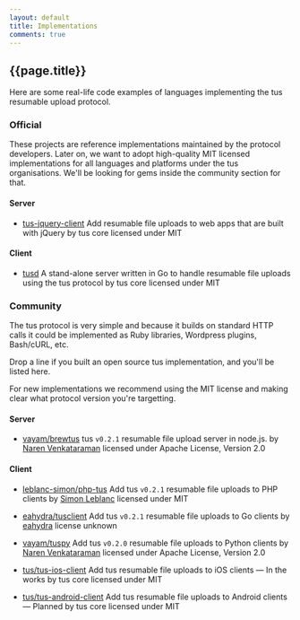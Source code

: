 ```yaml
---
layout: default
title: Implementations
comments: true
---
```


## {{page.title}}

Here are some real-life code examples of languages implementing the tus resumable upload protocol.

### Official

These projects are reference implementations maintained by the protocol developers.
Later on, we want to adopt high-quality MIT licensed implementations for all languages and platforms
under the tus organisations. We'll be looking for gems inside the community section for that.

#### Server

- [tus-jquery-client](https://github.com/tus/tus-jquery-client)
Add resumable file uploads to web apps that are built with jQuery
by tus core
licensed under MIT

#### Client

- [tusd](https://github.com/tus/tusd)
A stand-alone server written in Go to handle resumable file uploads using the tus protocol
by tus core
licensed under MIT

### Community

The tus protocol is very simple and because it builds on standard HTTP calls it
could be implemented as Ruby libraries, Wordpress plugins, Bash/cURL, etc.

Drop a line if you built an open source tus implementation, and you'll be
listed here.

For new implementations we recommend using the MIT license and making clear
what protocol version you're targetting.

#### Server

- [vayam/brewtus](https://github.com/vayam/brewtus)
tus `v0.2.1` resumable file upload server in node.js.
by [Naren Venkataraman](https://github.com/vayam)
licensed under Apache License, Version 2.0

#### Client

- [leblanc-simon/php-tus](https://github.com/leblanc-simon/php-tus)
Add tus `v0.2.1` resumable file uploads to PHP clients
by [Simon Leblanc](https://github.com/leblanc-simon)
licensed under MIT

- [eahydra/tusclient](https://github.com/eahydra/tusclient)
Add tus `v0.2.1` resumable file uploads to Go clients
by [eahydra](https://github.com/eahydra)
license unknown

- [vayam/tuspy](https://github.com/vayam/tuspy)
Add tus `v0.2.0` resumable file uploads to Python clients
by [Naren Venkataraman](https://github.com/vayam)
licensed under Apache License, Version 2.0

- [tus/tus-ios-client](https://github.com/tus/tus-ios-client)
Add tus resumable file uploads to iOS clients <span class="muted">&mdash; In the works</span>
by tus core
licensed under MIT

- [tus/tus-android-client](https://github.com/tus/tus-android-client)
Add tus resumable file uploads to Android clients <span class="muted">&mdash; Planned</span>
by tus core
licensed under MIT



